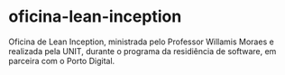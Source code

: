 # oficina-lean-inception
 Oficina de Lean Inception, ministrada pelo Professor Willamis Moraes e realizada pela UNIT, durante o programa da residiência de software, em parceira com o Porto Digital.
